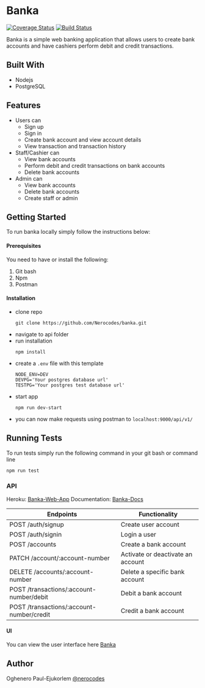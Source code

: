 # Banka
[![Coverage Status](https://coveralls.io/repos/github/Nerocodes/banka/badge.svg?branch=develop)](https://coveralls.io/github/Nerocodes/banka?branch=develop)
[![Build Status](https://travis-ci.org/Nerocodes/banka.svg?branch=develop)](https://travis-ci.org/Nerocodes/banka)

Banka is a simple web banking application that allows users to create bank accounts and have cashiers perform debit and credit transactions.

## Built With
- Nodejs
- PostgreSQL

## Features
- Users can
    - Sign up
    - Sign in
    - Create bank account and view account details
    - View transaction and transaction history
- Staff/Cashier can
    - View bank accounts
    - Perform debit and credit transactions on bank accounts
    - Delete bank accounts
- Admin can
    - View bank accounts
    - Delete bank accounts
    - Create staff or admin

## Getting Started
To run banka locally simply follow the instructions below:

#### Prerequisites
You need to have or install the following:
1. Git bash
2. Npm
3. Postman

#### Installation
- clone repo
    ```
    git clone https://github.com/Nerocodes/banka.git
    ```
- navigate to api folder
- run installation
    ```
    npm install
    ```
- create a `.env` file with this template
    ```
    NODE_ENV=DEV
    DEVPG='Your postgres database url'
    TESTPG='Your postgres test database url'
    ```
- start app
    ```
    npm run dev-start
    ```
- you can now make requests using postman to `localhost:9000/api/v1/`

## Running Tests
To run tests simply run the following command in your git bash or command line
``` 
npm run test
```
### API
Heroku: [Banka-Web-App](https://banka-web-app.herokuapp.com/)
Documentation: [Banka-Docs](https://documenter.getpostman.com/view/6692772/S1ENyyf9#0d24455e-8a99-4123-8990-b008622679d9)

| Endpoints | Functionality |
| --- | --- |
| POST /auth/signup | Create user account |
| POST /auth/signin | Login a user |
| POST /accounts | Create a bank account |
| PATCH  /account/:account-number | Activate or deactivate an account |
| DELETE  /accounts/:account-number | Delete a specific bank account |
| POST  /transactions/:account-number/debit | Debit a bank account |
| POST  /transactions/:account-number/credit | Credit a bank account |

#### UI
You can view the user interface here [Banka](https://nerocodes.github.io/banka/ui/)

## Author
Oghenero Paul-Ejukorlem 
[@nerocodes](https://twitter.com/nerocodes)